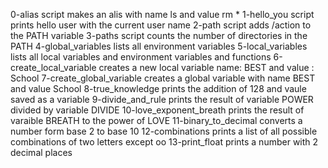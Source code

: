 0-alias script makes an alis with name ls and value rm *
1-hello_you script prints hello user with the current user name
2-path script adds /action to the PATH variable
3-paths script counts the number of directories in the PATH
4-global_variables lists all environment variables
5-local_variables lists all local variables and environment variables and functions
6-create_local_variable creates a new local variable name: BEST and value : School
7-create_global_variable creates a global variable with name BEST and value School
8-true_knowledge prints the addition of 128 and vaule saved as a variable 
9-divide_and_rule prints the result of variable POWER divided by variable DIVIDE
10-love_exponent_breath prints the result of varaible BREATH to the power of LOVE
11-binary_to_decimal converts a number form base 2 to base 10
12-combinations prints a list of all possible combinations of two letters except oo
13-print_float prints a number with 2 decimal places
